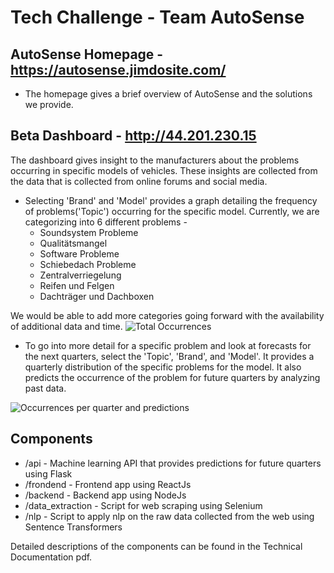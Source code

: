 # Tech Challenge - Team AutoSense

## AutoSense Homepage - https://autosense.jimdosite.com/
- The homepage gives a brief overview of AutoSense and the solutions we provide.

## Beta Dashboard - http://44.201.230.15

The dashboard gives insight to the manufacturers about the problems occurring in specific models of vehicles. These insights are collected from the data that is collected from online forums and social media. 
- Selecting 'Brand' and 'Model' provides a graph detailing the frequency of problems('Topic') occurring for the specific model. Currently, we are categorizing into 6 different problems -
  - Soundsystem Probleme
  - Qualitätsmangel
  - Software Probleme
  - Schiebedach Probleme
  - Zentralverriegelung
  - Reifen und Felgen
  - Dachträger und Dachboxen
  
We would be able to add more categories going forward with the availability of additional data and time.
![Total Occurrences](https://github.com/ArslanThobani/tc-autosense/assets/24518505/aaee76a7-23e6-4560-a435-f9179cc798a1)

    
- To go into more detail for a specific problem and look at forecasts for the next quarters, select the 'Topic', 'Brand', and 'Model'. It provides a quarterly distribution of the specific problems for the model. It also predicts the occurrence of the problem for future quarters by analyzing past data.

![Occurrences per quarter and predictions](https://github.com/ArslanThobani/tc-autosense/assets/24518505/0903ccca-7e72-4de6-990d-d58fcf617e0a)


## Components

- /api - Machine learning API that provides predictions for future quarters using Flask
- /frondend - Frontend app using ReactJs
- /backend - Backend app using NodeJs
- /data_extraction - Script for web scraping using Selenium
- /nlp - Script to apply nlp on the raw data collected from the web using Sentence Transformers

Detailed descriptions of the components can be found in the Technical Documentation pdf.

